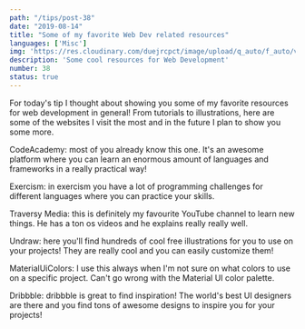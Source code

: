 ```yaml
---
path: "/tips/post-38"
date: "2019-08-14"
title: "Some of my favorite Web Dev related resources"
languages: ['Misc']
img: 'https://res.cloudinary.com/duejrcpct/image/upload/q_auto/f_auto/v1587031837/tips/38-1_h2ttyk.png'
description: 'Some cool resources for Web Development'
number: 38
status: true
---
```


For today's tip I thought about showing you some of my favorite resources for web development in general! From tutorials to illustrations, here are some of the websites I visit the most and in the future I plan to show you some more.

CodeAcademy: most of you already know this one. It's an awesome platform where you can learn an enormous amount of languages and frameworks in a really practical way!

Exercism: in exercism you have a lot of programming challenges for different languages where you can practice your skills.

Traversy Media: this is definitely my favourite YouTube channel to learn new things. He has a ton os videos and he explains really really well.

Undraw: here you'll find hundreds of cool free illustrations for you to use on your projects! They are really cool and you can easily customize them!

MaterialUiColors: I use this always when I'm not sure on what colors to use on a specific project. Can't go wrong with the Material UI color palette.

Dribbble: dribbble is great to find inspiration! The world's best UI designers are there and you find tons of awesome designs to inspire you for your projects!